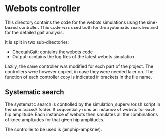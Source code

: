 Webots controller
=========================

This directory contains the code for the webots simulations using the
sine-based controller. This code was used both for the systematic searches and
for the detailed gait analysis.

It is split in two sub-directories:
* CheetahGait: contains the webots code
* Output: contains the log files of the latest webots simulation

Lazily, the same controller was modified for each part of the project. The
controllers were however copied, in case they were needed later on. The
function of each controller copy is indicated in brackets in the file name.

Systematic search
-----------------

The systematic search is controlled by the simulation_supervisor.sh script in
the sine_based/ folder. It sequentially runs an instance of webots for each hip
amplitude. Each instance of webots then simulates all the combinations of knee
amplitudes for that given hip amplitudes.

The controller to be used is (amphip-ampknee).
